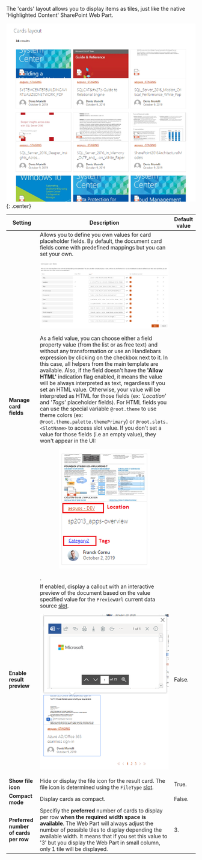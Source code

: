 The 'cards' layout allows you to display items as tiles, just like the native 'Highlighted Content' SharePoint Web Part.

!["Cards layout"](../../../assets/webparts/data_visualizer/layouts/cards_layout.png){: .center}

| Setting | Description | Default value 
| ------- |---------------- | ---------- |
| **Manage card fields** | Allows you to define you own values for card placeholder fields. By default, the document card fields come with predefined mappings but you can set your own.<br><p align="center">[!["Manage card fields"](../../../assets/webparts/data_visualizer/layouts/manage_cards_fields.png)](../../../assets/webparts/data_visualizer/layouts/manage_cards_fields.png)</p> As a field value, you can choose either a field property value (from the list or as free text) and without any transformation or use an Handlebars expression by clicking on the checkbox next to it. In this case, all helpers from the main template are available. Also, if the field doesn't have the **'Allow HTML'** indication flag enabled, it means the value will be always interpreted as text, regardless if you set an HTML value. Otherwise, your value will be interpreted as HTML for those fields (ex: '_Location_' and '_Tags_' placeholder fields). For HTML fields you can use the special variable `@root.theme` to use theme colors (ex: `@root.theme.palette.themePrimary`) or `@root.slots.<SlotName>` to access slot value. If you don't set a value for those fields (i.e an empty value), they won't appear in the UI:</br><p align="center">[!["Card Allow HTML"](../../../assets/webparts/data_visualizer/layouts/card_allow_html.png)](../../../assets/webparts/data_visualizer/layouts/card_allow_html.png)</p>.
| **Enable result preview** | If enabled, display a callout with an interactive preview of the document based on the value specified value for the `PreviewUrl` current data source [slot](../slots.md).</br> <p align="center">[!["Card Preview"](../../../assets/webparts/data_visualizer/layouts/card_preview.png)](../../../assets/webparts/data_visualizer/layouts/card_preview.png)</p> | False.
| **Show file icon** | Hide or display the file icon for the result card. The file icon is determined using the `FileType` [slot](../slots.md). | True.
| **Compact mode** | Display cards as compact. | False.
| **Preferred number of cards per row** | Specifiy the **preferred** number of cards to display per row **when the required width space is available**. The Web Part will always adjust the number of possible tiles to display depending the available width. It means that if you set this value to '3' but you display the Web Part in small column, only 1 tile will be displayed. | 3.
